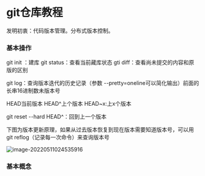 # git仓库教程

发明初衷：代码版本管理。分布式版本控制。

### 基本操作

git init ：建库				git status：查看当前藏库状态				gti diff：查看尚未提交的内容和原版的区别	

git log：查询版本迭代的历史记录（参数 --pretty=oneline可以简化输出）前面的长串16进制数未版本号	

HEAD当前版本	HEAD^上个版本	HEAD~x:上x个版本	

git reset --hard HEAD^：回到上一个版本

下图为版本更新原理，如果从过去版本恢复到现在版本需要知道版本号，可以用git reflog（记录每一次命令）来查询版本号

![image-20220511024535916](C:\Users\borfish\AppData\Roaming\Typora\typora-user-images\image-20220511024535916.png)	

### 基本概念


